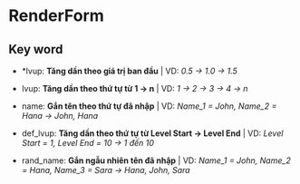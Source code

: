 # RenderForm
## Key word
- *lvup: **Tăng dần theo giá trị ban đầu**
| VD: *0.5 -> 1.0 -> 1.5*

- lvup: **Tăng dần theo thứ tự từ 1 -> n**
| VD: *1 -> 2 -> 3 -> 4 -> n*

- name: **Gắn tên theo thứ tự đã nhập**
| VD: *Name_1 = John, Name_2 = Hana -> John, Hana*

- def_lvup: **Tăng dần theo thứ tự từ Level Start -> Level End**
| VD: *Level Start = 1, Level End = 10 -> 1 đến 10*

- rand_name: **Gắn ngẫu nhiên tên đã nhập**
| VD: *Name_1 = John, Name_2 = Hana, Name_3 = Sara -> Hana, John, Sara*
